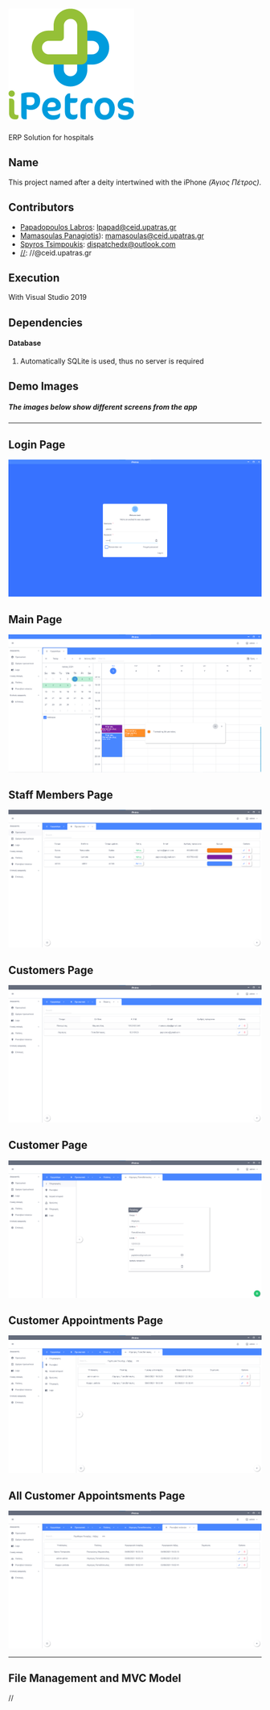 # ![# iPetros](img/iPetros.png "iPetros Logo")
ERP Solution for hospitals

## Name
This project named after a deity intertwined with the iPhone *(Άγιος Πέτρος)*.

## Contributors
* [Papadopoulos Labros](https://github.com/PapLabros): lpapad@ceid.upatras.gr
* [Mamasoulas Panagiotis](https://github.com/PanagiotisMamasoulas)): mamasoulas@ceid.upatras.gr
* [Spyros Tsimpoukis](https://github.com/dispatchedx): dispatchedx@outlook.com
* [//](https://github.com/): //@ceid.upatras.gr

## Execution
With Visual Studio 2019

## Dependencies
#### Database
1. Automatically SQLite is used, thus no server is required 

## Demo Images
##### The images below show different screens from the app
***
## Login Page
![# Login Page](img/loginpage.png "Login Page")
## Main Page
![# Main Page](img/mainpage.png "Main Page")
## Staff Members Page
![# Staff Members Page](img/staffmemberspage.png "Staff Members Page")
## Customers Page
![# Customers Page](img/customerspage.png "Customers Page")
## Customer Page
![# Customer Page](img/customerpage.png "Customer Page")
## Customer Appointments Page
![# Customer Appointments Page](img/customerappointmentspage.png "Customer Appointments Page")
## All Customer Appointsments Page
![# All Customer Appointsments Page](img/allcustomerappointsmentspage.png "All Customer Appointsments Page")
***

## File Management and MVC Model
//